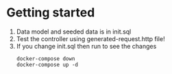 # Getting started

1. Data model and seeded data is in init.sql
2. Test the controller using generated-request.http file!
2. If you change init.sql then run to see the changes 
    ```
    docker-compose down
    docker-compose up -d
   ```

